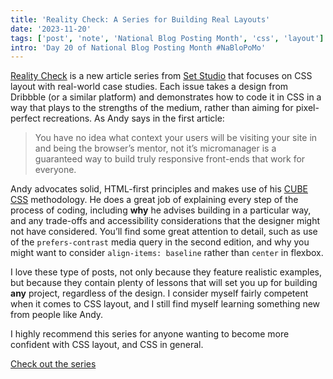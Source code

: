 ```yaml
---
title: 'Reality Check: A Series for Building Real Layouts'
date: '2023-11-20'
tags: ['post', 'note', 'National Blog Posting Month', 'css', 'layout']
intro: 'Day 20 of National Blog Posting Month #NaBloPoMo'
---
```


[Reality Check](https://set.studio/category/reality-check/) is a new article series from [Set Studio](https://set.studio) that focuses on CSS layout with real-world case studies. Each issue takes a design from Dribbble (or a similar platform) and demonstrates how to code it in CSS in a way that plays to the strengths of the medium, rather than aiming for pixel-perfect recreations. As Andy says in the first article:

> You have no idea what context your users will be visiting your site in and being the browser’s mentor, not it’s micromanager is a guaranteed way to build truly responsive front-ends that work for everyone.

Andy advocates solid, HTML-first principles and makes use of his [CUBE CSS](https://cube.fyi/) methodology. He does a great job of explaining every step of the process of coding, including **why** he advises building in a particular way, and any trade-offs and accessibility considerations that the designer might not have considered. You’ll find some great attention to detail, such as use of the `prefers-contrast` media query in the second edition, and why you might want to consider `align-items: baseline` rather than `center` in flexbox.

I love these type of posts, not only because they feature realistic examples, but because they contain plenty of lessons that will set you up for building **any** project, regardless of the design. I consider myself fairly competent when it comes to CSS layout, and I still find myself learning something new from people like Andy.

I highly recommend this series for anyone wanting to become more confident with CSS layout, and CSS in general.

[Check out the series](https://set.studio/category/reality-check/)
